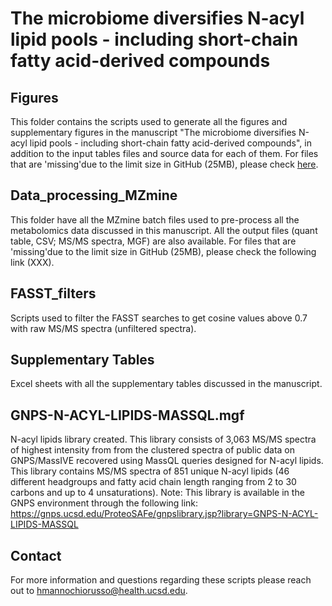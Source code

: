 # The microbiome diversifies N-acyl lipid pools - including short-chain fatty acid-derived compounds

## Figures
This folder contains the scripts used to generate all the figures and supplementary figures in the manuscript "The microbiome diversifies N-acyl lipid pools - including short-chain fatty acid-derived compounds", in addition to the input tables files and source data for each of them. For files that are 'missing'due to the limit size in GitHub (25MB), please check [here](https://zenodo.org/records/14015199).

## Data_processing_MZmine
This folder have all the MZmine batch files used to pre-process all the metabolomics data discussed in this manuscript. All the output files (quant table, CSV; MS/MS spectra, MGF) are also available. For files that are 'missing'due to the limit size in GitHub (25MB), please check the following link (XXX).

## FASST_filters
Scripts used to filter the FASST searches to get cosine values above 0.7 with raw MS/MS spectra (unfiltered spectra).

## Supplementary Tables
Excel sheets with all the supplementary tables discussed in the manuscript.

## GNPS-N-ACYL-LIPIDS-MASSQL.mgf
N-acyl lipids library created. This library consists of 3,063 MS/MS spectra of highest intensity from from the clustered spectra of public data on GNPS/MassIVE recovered using MassQL queries designed for N-acyl lipids. This library contains MS/MS spectra of 851 unique N-acyl lipids (46 different headgroups and fatty acid chain length ranging from 2 to 30 carbons and up to 4 unsaturations). Note: This library is available in the GNPS environment through the following link: https://gnps.ucsd.edu/ProteoSAFe/gnpslibrary.jsp?library=GNPS-N-ACYL-LIPIDS-MASSQL

## Contact
For more information and questions regarding these scripts please reach out to hmannochiorusso@health.ucsd.edu.
